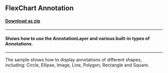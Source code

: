 ## FlexChart Annotation
#### [Download as zip](https://grapecity.github.io/DownGit/#/home?url=https://github.com/GrapeCity/ComponentOne-WinForms-Samples/tree/master/NetFramework\FlexChart\CS\AnnotationExplorer)
____
#### Shows how to use the AnnotationLayer and various built-in types of Annotations.
____
The sample shows how to display annotations of different shapes, including: Circle, Ellipse, Image, Line, Polygon, Rectangle and Square. 